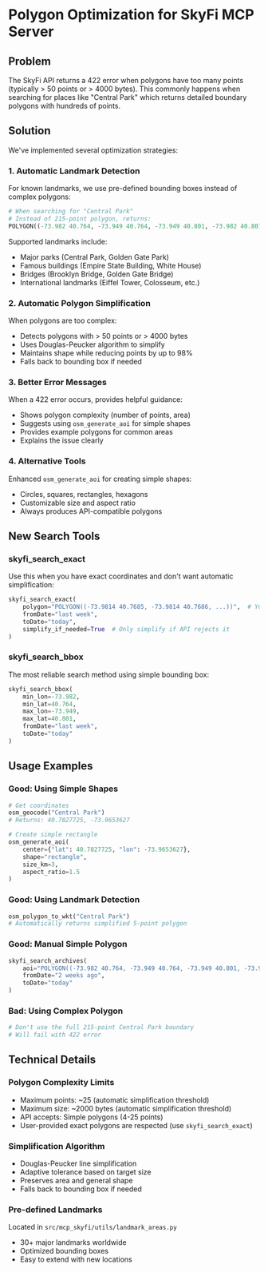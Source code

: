 # Polygon Optimization for SkyFi MCP Server

## Problem
The SkyFi API returns a 422 error when polygons have too many points (typically > 50 points or > 4000 bytes). This commonly happens when searching for places like "Central Park" which returns detailed boundary polygons with hundreds of points.

## Solution
We've implemented several optimization strategies:

### 1. Automatic Landmark Detection
For known landmarks, we use pre-defined bounding boxes instead of complex polygons:

```python
# When searching for "Central Park"
# Instead of 215-point polygon, returns:
POLYGON((-73.982 40.764, -73.949 40.764, -73.949 40.801, -73.982 40.801, -73.982 40.764))
```

Supported landmarks include:
- Major parks (Central Park, Golden Gate Park)
- Famous buildings (Empire State Building, White House)
- Bridges (Brooklyn Bridge, Golden Gate Bridge)
- International landmarks (Eiffel Tower, Colosseum, etc.)

### 2. Automatic Polygon Simplification
When polygons are too complex:
- Detects polygons with > 50 points or > 4000 bytes
- Uses Douglas-Peucker algorithm to simplify
- Maintains shape while reducing points by up to 98%
- Falls back to bounding box if needed

### 3. Better Error Messages
When a 422 error occurs, provides helpful guidance:
- Shows polygon complexity (number of points, area)
- Suggests using `osm_generate_aoi` for simple shapes
- Provides example polygons for common areas
- Explains the issue clearly

### 4. Alternative Tools
Enhanced `osm_generate_aoi` for creating simple shapes:
- Circles, squares, rectangles, hexagons
- Customizable size and aspect ratio
- Always produces API-compatible polygons

## New Search Tools

### skyfi_search_exact
Use this when you have exact coordinates and don't want automatic simplification:
```python
skyfi_search_exact(
    polygon="POLYGON((-73.9814 40.7685, -73.9814 40.7686, ...))",  # Your exact polygon
    fromDate="last week",
    toDate="today",
    simplify_if_needed=True  # Only simplify if API rejects it
)
```

### skyfi_search_bbox  
The most reliable search method using simple bounding box:
```python
skyfi_search_bbox(
    min_lon=-73.982,
    min_lat=40.764,
    max_lon=-73.949,
    max_lat=40.801,
    fromDate="last week",
    toDate="today"
)
```

## Usage Examples

### Good: Using Simple Shapes
```python
# Get coordinates
osm_geocode("Central Park")
# Returns: 40.7827725, -73.9653627

# Create simple rectangle
osm_generate_aoi(
    center={"lat": 40.7827725, "lon": -73.9653627},
    shape="rectangle",
    size_km=3,
    aspect_ratio=1.5
)
```

### Good: Using Landmark Detection
```python
osm_polygon_to_wkt("Central Park")
# Automatically returns simplified 5-point polygon
```

### Good: Manual Simple Polygon
```python
skyfi_search_archives(
    aoi="POLYGON((-73.982 40.764, -73.949 40.764, -73.949 40.801, -73.982 40.801, -73.982 40.764))",
    fromDate="2 weeks ago",
    toDate="today"
)
```

### Bad: Using Complex Polygon
```python
# Don't use the full 215-point Central Park boundary
# Will fail with 422 error
```

## Technical Details

### Polygon Complexity Limits
- Maximum points: ~25 (automatic simplification threshold)
- Maximum size: ~2000 bytes (automatic simplification threshold)
- API accepts: Simple polygons (4-25 points)
- User-provided exact polygons are respected (use `skyfi_search_exact`)

### Simplification Algorithm
- Douglas-Peucker line simplification
- Adaptive tolerance based on target size
- Preserves area and general shape
- Falls back to bounding box if needed

### Pre-defined Landmarks
Located in `src/mcp_skyfi/utils/landmark_areas.py`
- 30+ major landmarks worldwide
- Optimized bounding boxes
- Easy to extend with new locations